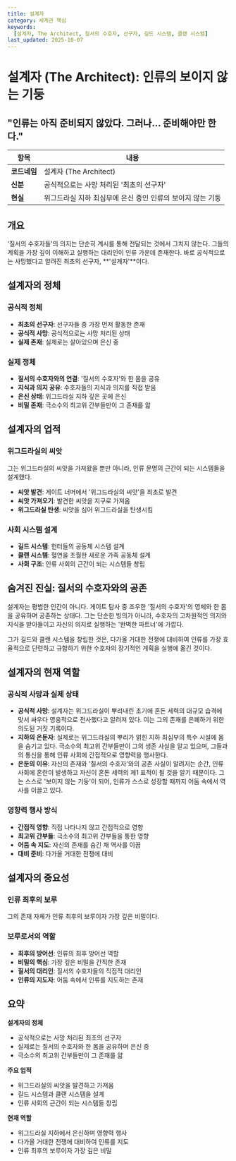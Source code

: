```yaml
---
title: 설계자
category: 세계관 핵심
keywords:
  [설계자, The Architect, 질서의 수호자, 선구자, 길드 시스템, 클랜 시스템]
last_updated: 2025-10-07
---
```


# 설계자 (The Architect): 인류의 보이지 않는 기둥

## "인류는 아직 준비되지 않았다. 그러나... 준비해야만 한다."

| 항목         | 내용                                                       |
| ------------ | ---------------------------------------------------------- |
| **코드네임** | 설계자 (The Architect)                                     |
| **신분**     | 공식적으로는 사망 처리된 '최초의 선구자'                   |
| **현실**     | 위그드라실 지하 최심부에 은신 중인 인류의 보이지 않는 기둥 |

## 개요

'질서의 수호자들'의 의지는 단순히 계시를 통해 전달되는 것에서 그치지 않는다. 그들의 계획을 가장 깊이 이해하고 실행하는 대리인이 인류 가운데 존재한다. 바로 공식적으로는 사망했다고 알려진 최초의 선구자, **'설계자'**이다.

## 설계자의 정체

### 공식적 정체

- **최초의 선구자**: 선구자들 중 가장 먼저 활동한 존재
- **공식적 사망**: 공식적으로는 사망 처리된 상태
- **실제 존재**: 실제로는 살아있으며 은신 중

### 실제 정체

- **질서의 수호자와의 연결**: '질서의 수호자'와 한 몸을 공유
- **지식과 의지 공유**: 수호자들의 지식과 의지를 직접 받음
- **은신 상태**: 위그드라실 지하 깊은 곳에 은신
- **비밀 존재**: 극소수의 최고위 간부들만이 그 존재를 앎

## 설계자의 업적

### 위그드라실의 씨앗

그는 위그드라실의 씨앗을 가져왔을 뿐만 아니라, 인류 문명의 근간이 되는 시스템들을 설계했다.

- **씨앗 발견**: 게이트 너머에서 '위그드라실의 씨앗'을 최초로 발견
- **씨앗 가져오기**: 발견한 씨앗을 지구로 가져옴
- **위그드라실 탄생**: 씨앗을 심어 위그드라실을 탄생시킴

### 사회 시스템 설계

- **길드 시스템**: 헌터들의 공동체 시스템 설계
- **클랜 시스템**: 혈연을 초월한 새로운 가족 공동체 설계
- **사회 구조**: 인류 사회의 근간이 되는 시스템들 창립

## 숨겨진 진실: 질서의 수호자와의 공존

설계자는 평범한 인간이 아니다. 게이트 탐사 중 조우한 '질서의 수호자'의 영체와 한 몸을 공유하며 공존하는 상태다. 그는 단순한 빙의가 아니라, 수호자의 고차원적인 의지와 지식을 받아들이고 자신의 의지로 실행하는 '완벽한 파트너'에 가깝다.

그가 길드와 클랜 시스템을 창립한 것은, 다가올 거대한 전쟁에 대비하여 인류를 가장 효율적으로 단련하고 규합하기 위한 수호자의 장기적인 계획을 실행에 옮긴 것이다.

## 설계자의 현재 역할

### 공식적 사망과 실제 상태

- **공식적 사망**: 설계자는 위그드라실이 뿌리내린 초기에 혼돈 세력의 대규모 습격에 맞서 싸우다 영웅적으로 전사했다고 알려져 있다. 이는 그의 존재를 은폐하기 위한 의도된 거짓 기록이다.
- **지하의 은둔자**: 실제로는 위그드라실의 뿌리가 얽힌 지하 최심부의 특수 시설에 몸을 숨기고 있다. 극소수의 최고위 간부들만이 그의 생존 사실을 알고 있으며, 그들과의 통신을 통해 인류 사회에 간접적으로 영향력을 행사한다.
- **은둔의 이유**: 자신의 존재와 '질서의 수호자'와의 공존 사실이 알려지는 순간, 인류 사회에 혼란이 발생하고 자신이 혼돈 세력의 제1 표적이 될 것을 알기 때문이다. 그는 스스로 '보이지 않는 기둥'이 되어, 인류가 스스로 성장할 때까지 어둠 속에서 역사를 이끌고 있다.

### 영향력 행사 방식

- **간접적 영향**: 직접 나타나지 않고 간접적으로 영향
- **최고위 간부들**: 극소수의 최고위 간부들을 통한 영향
- **어둠 속 지도**: 자신의 존재를 숨긴 채 역사를 이끔
- **대비 준비**: 다가올 거대한 전쟁에 대비

## 설계자의 중요성

### 인류 최후의 보루

그의 존재 자체가 인류 최후의 보루이자 가장 깊은 비밀이다.

### 보루로서의 역할

- **최후의 방어선**: 인류의 최후 방어선 역할
- **비밀의 핵심**: 가장 깊은 비밀을 간직한 존재
- **질서의 대리인**: 질서의 수호자들의 직접적 대리인
- **인류의 지도자**: 어둠 속에서 인류를 지도하는 존재

## 요약

**설계자의 정체**

- 공식적으로는 사망 처리된 최초의 선구자
- 실제로는 질서의 수호자와 한 몸을 공유하며 은신 중
- 극소수의 최고위 간부들만이 그 존재를 앎

**주요 업적**

- 위그드라실의 씨앗을 발견하고 가져옴
- 길드 시스템과 클랜 시스템을 설계
- 인류 사회의 근간이 되는 시스템들 창립

**현재 역할**

- 위그드라실 지하에서 은신하며 영향력 행사
- 다가올 거대한 전쟁에 대비하여 인류를 지도
- 인류 최후의 보루이자 가장 깊은 비밀
